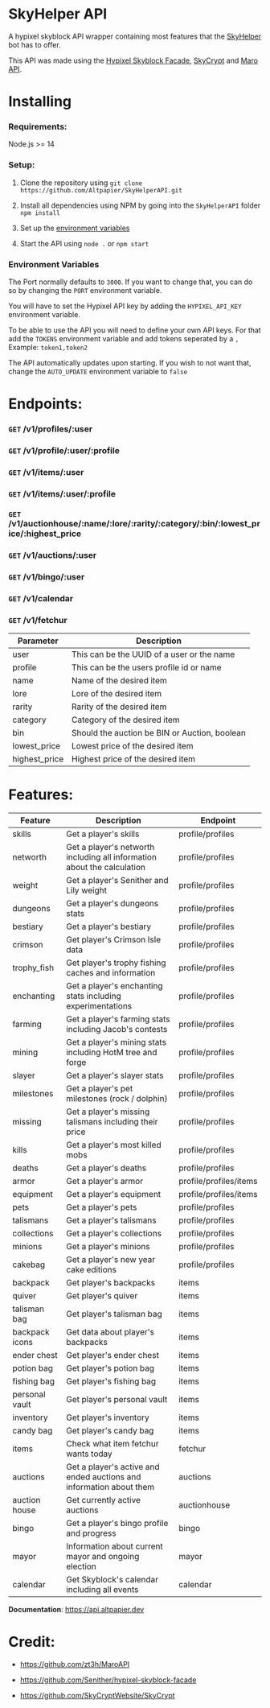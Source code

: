 # SkyHelper API

A hypixel skyblock API wrapper containing most features that the [SkyHelper](https://top.gg/bot/710143953533403226) bot has to offer.

This API was made using the [Hypixel Skyblock Facade](https://github.com/Senither/hypixel-skyblock-facade), [SkyCrypt](https://github.com/SkyCryptWebsite/SkyCrypt) and [Maro API](https://github.com/zt3h/MaroAPI).

# Installing

### Requirements:

Node.js >= 14

### Setup:

1. Clone the repository using
   `git clone https://github.com/Altpapier/SkyHelperAPI.git`

2. Install all dependencies using NPM by going into the `SkyHelperAPI` folder
   `npm install`

3. Set up the [environment variables](#Environment-Variables)

4. Start the API using `node .` or `npm start`

### Environment Variables

The Port normally defaults to `3000`. If you want to change that, you can do so by changing the `PORT` environment variable.

You will have to set the Hypixel API key by adding the `HYPIXEL_API_KEY` environment variable.

To be able to use the API you will need to define your own API keys. For that add the `TOKENS` environment variable and add tokens seperated by a `,`
Example: `token1,token2`

The API automatically updates upon starting. If you wish to not want that, change the `AUTO_UPDATE` environment variable to `false`

# Endpoints:

### `GET` /v1/profiles/:user

### `GET` /v1/profile/:user/:profile

### `GET` /v1/items/:user

### `GET` /v1/items/:user/:profile

### `GET` /v1/auctionhouse/:name/:lore/:rarity/:category/:bin/:lowest_price/:highest_price

### `GET` /v1/auctions/:user

### `GET` /v1/bingo/:user

### `GET` /v1/calendar

### `GET` /v1/fetchur

| Parameter     | Description                                   |
| ------------- | --------------------------------------------- |
| user          | This can be the UUID of a user or the name    |
| profile       | This can be the users profile id or name      |
| name          | Name of the desired item                      |
| lore          | Lore of the desired item                      |
| rarity        | Rarity of the desired item                    |
| category      | Category of the desired item                  |
| bin           | Should the auction be BIN or Auction, boolean |
| lowest_price  | Lowest price of the desired item              |
| highest_price | Highest price of the desired item             |

# Features:

| Feature        | Description                                                             | Endpoint               |
| -------------- | ----------------------------------------------------------------------- | ---------------------- |
| skills         | Get a player's skills                                                   | profile/profiles       |
| networth       | Get a player's networth including all information about the calculation | profile/profiles       |
| weight         | Get a player's Senither and Lily weight                                 | profile/profiles       |
| dungeons       | Get a player's dungeons stats                                           | profile/profiles       |
| bestiary       | Get a player's bestiary                                                 | profile/profiles       |
| crimson        | Get player's Crimson Isle data                                          | profile/profiles       |
| trophy_fish    | Get player's trophy fishing caches and information                      | profile/profiles       |
| enchanting     | Get a player's enchanting stats including experimentations              | profile/profiles       |
| farming        | Get a player's farming stats including Jacob's contests                 | profile/profiles       |
| mining         | Get a player's mining stats including HotM tree and forge               | profile/profiles       |
| slayer         | Get a player's slayer stats                                             | profile/profiles       |
| milestones     | Get a player's pet milestones (rock / dolphin)                          | profile/profiles       |
| missing        | Get a player's missing talismans including their price                  | profile/profiles       |
| kills          | Get a player's most killed mobs                                         | profile/profiles       |
| deaths         | Get a player's deaths                                                   | profile/profiles       |
| armor          | Get a player's armor                                                    | profile/profiles/items |
| equipment      | Get a player's equipment                                                | profile/profiles/items |
| pets           | Get a player's pets                                                     | profile/profiles       |
| talismans      | Get a player's talismans                                                | profile/profiles       |
| collections    | Get a player's collections                                              | profile/profiles       |
| minions        | Get a player's minions                                                  | profile/profiles       |
| cakebag        | Get a player's new year cake editions                                   | profile/profiles       |
| backpack       | Get player's backpacks                                                  | items                  |
| quiver         | Get player's quiver                                                     | items                  |
| talisman bag   | Get player's talisman bag                                               | items                  |
| backpack icons | Get data about player's backpacks                                       | items                  |
| ender chest    | Get player's ender chest                                                | items                  |
| potion bag     | Get player's potion bag                                                 | items                  |
| fishing bag    | Get player's fishing bag                                                | items                  |
| personal vault | Get player's personal vault                                             | items                  |
| inventory      | Get player's inventory                                                  | items                  |
| candy bag      | Get player's candy bag                                                  | items                  |
| items          | Check what item fetchur wants today                                     | fetchur                |
| auctions       | Get a player's active and ended auctions and information about them     | auctions               |
| auction house  | Get currently active auctions                                           | auctionhouse           |
| bingo          | Get a player's bingo profile and progress                               | bingo                  |
| mayor          | Information about current mayor and ongoing election                    | mayor                  |
| calendar       | Get Skyblock's calendar including all events                            | calendar               |

**Documentation**: https://api.altpapier.dev

# Credit:

- https://github.com/zt3h/MaroAPI

- https://github.com/Senither/hypixel-skyblock-facade

- https://github.com/SkyCryptWebsite/SkyCrypt
